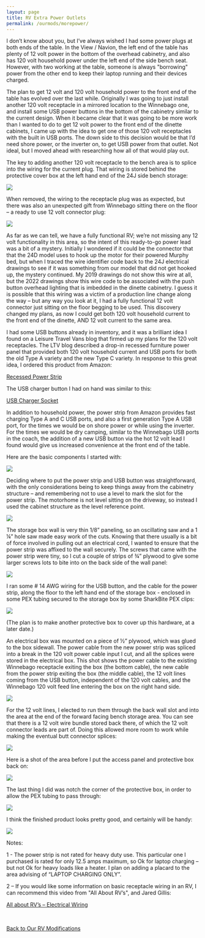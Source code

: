 ```yaml
---
layout: page
title: RV Extra Power Outlets
permalink: /ourmods/morepower/
---
```


I don’t know about you, but I’ve always wished I had some power plugs at both ends of the table.  In the View / Navion, the left end of the table has plenty of 12 volt power in the bottom of the overhead cabinetry, and also has 120 volt household power under the left end of the side bench seat.  However, with two working at the table, someone is always "borrowing" power from the other end to keep their laptop running and their devices charged.  

The plan to get 12 volt and 120 volt household power to the front end of the table has evolved over the last while.  Originally I was going to just install another 120 volt receptacle in a mirrored location to the Winnebago one, and install some USB power buttons in the bottom of the cabinetry similar to the current design.  When it became clear that it was going to be more work than I wanted to do to get 12 volt power to the front end of the dinette cabinets, I came up with the idea to get one of those 120 volt receptacles with the built in USB ports.  The down side to this decision would be that I’d need shore power, or the inverter on, to get USB power from that outlet.  Not ideal, but I moved ahead with researching how all of that would play out.

The key to adding another 120 volt receptacle to the bench area is to splice into the wiring for the current plug.  That wiring is stored behind the protective cover box at the left hand end of the 24J side bench storage:

<img src="/assets/webmorepower4.jpg"/>

When removed, the wiring to the receptacle plug was as expected, but there was also an unexpected gift from Winnebago sitting there on the floor – a ready to use 12 volt connector plug:

<img src="/assets/webmorepower5.jpg"/>

As far as we can tell, we have a fully functional RV; we’re not missing any 12 volt functionality in this area, so the intent of this ready-to-go power lead was a bit of a mystery.  Initially I wondered if it could be the connector that that the 24D model uses to hook up the motor for their powered Murphy bed, but when I traced the wire identifier code back to the 24J electrical drawings to see if it was something from our model that did not get hooked up, the mystery continued.  My 2019 drawings do not show this wire at all, but the 2022 drawings show this wire code to be associated with the push button overhead lighting that is imbedded in the dinette cabinetry.  I guess it is possible that this wiring was a victim of a production line change along the way – but any way you look at it, I had a fully functional 12 volt connector just sitting on the floor begging to be used.  This discovery changed my plans, as now I could get both 120 volt household current to the front end of the dinette, AND 12 volt current to the same area.

I had some USB buttons already in inventory, and it was a brilliant idea I found on a Leisure Travel Vans blog that firmed up my plans for the 120 volt receptacles.  The LTV blog described a drop-in recessed furniture power panel that provided both 120 volt household current and USB ports for both the old Type A variety and the new Type C variety.  In response to this great idea, I ordered this product from Amazon:

[Recessed Power Strip](https://www.amazon.ca/gp/product/B09BN95V5J/ref=ppx_od_dt_b_asin_title_s01?ie=UTF8&psc=1)

The USB charger button I had on hand was similar to this:

[USB Charger Socket](https://www.amazon.ca/LinkStyle-Waterproof-Indicator-Charging-Motorcycle/dp/B07GF18DS4/ref=sr_1_5?crid=2LAO9SEGOFPP0&keywords=12+volt+usb+charger+port&qid=1658687421&sprefix=12+volt+usb+charger+port%2Caps%2C202&sr=8-5)

In addition to household power, the power strip from Amazon provides fast charging Type A and C USB ports, and also a first generation Type A USB port, for the times we would be on shore power or while using the inverter.  For the times we would be dry camping, similar to the Winnebago USB ports in the coach, the addition of a new USB button via the hot 12 volt lead I found would give us increased convenience at the front end of the table.

Here are the basic components I started with:

<img src="/assets/webmorepower1.jpg"/>

Deciding where to put the power strip and USB button was straightforward, with the only considerations being to keep things away from the cabinetry structure – and remembering not to use a level to mark the slot for the power strip.  The motorhome is not level sitting on the driveway, so instead I used the cabinet structure as the level reference point.

<img src="/assets/webmorepower2.jpg"/>

The storage box wall is very thin 1/8” paneling, so an oscillating saw and a 1 ¼” hole saw made easy work of the cuts.  Knowing that there usually is a bit of force involved in pulling out an electrical cord, I wanted to ensure that the power strip was affixed to the wall securely.  The screws that came with the power strip were tiny, so I cut a couple of strips of ¾” plywood to give some larger screws lots to bite into on the back side of the wall panel:

<img src="/assets/webmorepower3.jpg"/>

I ran some # 14 AWG wiring for the USB button, and the cable for the power strip, along the floor to the left hand end of the storage box - enclosed in some PEX tubing secured to the storage box by some SharkBite PEX clips:

<img src="/assets/webmorepower6.jpg"/>

(The plan is to make another protective box to cover up this hardware, at a later date.)

An electrical box was mounted on a piece of ½” plywood, which was glued to the box sidewall.  The power cable from the new power strip was spliced into a break in the 120 volt power cable input I cut, and all the splices were stored in the electrical box.  This shot shows the power cable to the existing Winnebago receptacle exiting the box (the bottom cable), the new cable from the power strip exiting the box (the middle cable), the 12 volt lines coming from the USB button, independent of the 120 volt cables, and the Winnebago 120 volt feed line entering the box on the right hand side.

<img src="/assets/webmorepower8.jpg"/>

For the 12 volt lines, I elected to run them through the back wall slot and into the area at the end of the forward facing bench storage area.   You can see that there is a 12 volt wire bundle stored back there, of which the 12 volt connector leads are part of.  Doing this allowed more room to work while making the eventual butt connector splices:

<img src="/assets/webmorepower9.jpg"/>

Here is a shot of the area before I put the access panel and protective box back on:

<img src="/assets/webmorepower10.jpg"/>

The last thing I did was notch the corner of the protective box, in order to allow the PEX tubing to pass through:

<img src="/assets/webmorepower11.jpg"/>

I think the finished product looks pretty good, and certainly will be handy:

<img src="/assets/webmorepower13.jpg"/>

Notes:

1 - The power strip is not rated for heavy duty use.  This particular one I purchased is rated for only 12.5 amps maximum, so Ok for laptop charging – but not Ok for heavy loads like a heater.  I plan on adding a placard to the area advising of “LAPTOP CHARGING ONLY”.

2 – If you would like some information on basic receptacle wiring in an RV, I can recommend this video from "All About RV’s", and Jared Gillis:

[All about RV’s – Electrical Wiring](https://www.youtube.com/watch?v=HUJDexXDjm0&list=PLrrS07NUXCMdduq5GoynST9poRQp055rq&index=23&t=620s)

<br>

[Back to Our RV Modifications](/ourmods/)
